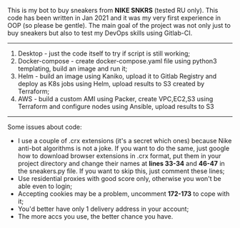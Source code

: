 This is my bot to buy sneakers from **NIKE SNKRS** (tested RU only). This code has been written in Jan 2021 and it was my very first experience in OOP (so please be gentle). 
The main goal of the project was not only just to buy sneakers but also to test my DevOps skills using Gitlab-CI.
***
1) Desktop - just the code itself to try if script is still working;
2) Docker-compose - create docker-compose.yaml file using python3 templating, build an image and run it;
3) Helm - build an image using Kaniko, upload it to Gitlab Registry and deploy as K8s jobs using Helm, upload results to S3 created by Terraform;
4) AWS - build a custom AMI using Packer, create VPC,EC2,S3 using Terraform and configure nodes using Ansible, upload results to S3  
***

Some issues about code:

- I use a couple of .crx extensions (it's a secret which ones) because Nike anti-bot algorithms is not a joke. If you want to do the same, just google how to download browser extensions in .crx format, put them in your project directory and change their names at **lines 33-34** and **46-47** in the sneakers.py file. If you want to skip this, just comment these lines;
- Use residential proxies with good score only, otherwise you won't be able even to login;
- Accepting cookies may be a problem, uncomment **172-173** to cope with it;
- You'd better have only 1 delivery address in your account;
- The more accs you use, the better chance you have.
